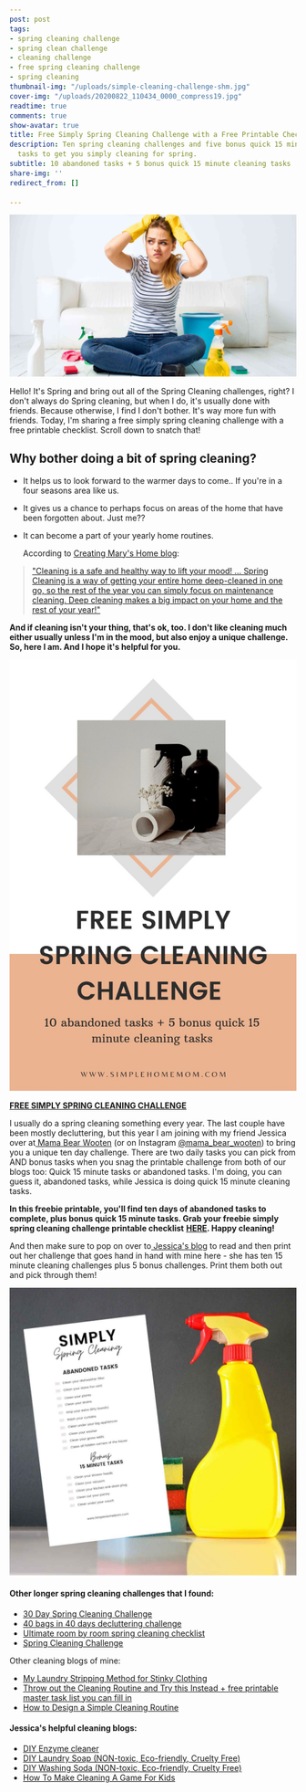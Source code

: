 ```yaml
---
post: post
tags:
- spring cleaning challenge
- spring clean challenge
- cleaning challenge
- free spring cleaning challenge
- spring cleaning
thumbnail-img: "/uploads/simple-cleaning-challenge-shm.jpg"
cover-img: "/uploads/20200822_110434_0000_compress19.jpg"
readtime: true
comments: true
show-avatar: true
title: Free Simply Spring Cleaning Challenge with a Free Printable Checklist
description: Ten spring cleaning challenges and five bonus quick 15 minute cleaning
  tasks to get you simply cleaning for spring.
subtitle: 10 abandoned tasks + 5 bonus quick 15 minute cleaning tasks
share-img: ''
redirect_from: []

---
```

![A lady sitting with her cleaning supplies.](/uploads/3_20210412_132342_0002_compress10.jpg "Free Simply Spring Cleaning Challenge with a Free Printable Checklist SHM")

Hello! It's Spring and bring out all of the Spring Cleaning challenges, right? I don't always do Spring cleaning, but when I do, it's usually done with friends. Because otherwise, I find I don't bother. It's way more fun with friends. Today, I'm sharing a free simply spring cleaning challenge with a free printable checklist. Scroll down to snatch that!

## Why bother doing a bit of spring cleaning?

* It helps us to look forward to the warmer days to come.. If you're in a four seasons area like us.
* It gives us a chance to perhaps focus on areas of the home that have been forgotten about. Just me??
* It can become a part of your yearly home routines.

  According to [Creating Mary's Home blog](https://creatingmaryshome.com/spring-cleaning-challenge/#:\~:text=Cleaning%20is%20a%20safe%20and,the%20rest%20of%20your%20year!):

> ["Cleaning is a safe and healthy way to lift your mood! ... Spring Cleaning is a way of getting your entire home deep-cleaned in one go, so the rest of the year you can simply focus on maintenance cleaning. Deep cleaning makes a big impact on your home and the rest of your year!" ](https://creatingmaryshome.com/spring-cleaning-challenge/#:\~:text=Cleaning%20is%20a%20safe%20and,the%20rest%20of%20your%20year!)

**And if cleaning isn't your thing, that's ok, too. I don't like cleaning much either usually unless I'm in the mood, but also enjoy a unique challenge. So, here I am. And I hope it's helpful for you.**

![Cleaning supplies on a table.](/uploads/free-simple-spring-cleaning-challenge-shm.jpg "Free Simple Spring Cleaning Challenge SHM")

[**FREE SIMPLY SPRING CLEANING CHALLENGE**](https://mailchi.mp/8ec31b16f849/simplyspringcleaningchallenge)

I usually do a spring cleaning something every year. The last couple have been mostly decluttering, but this year I am joining with my friend Jessica over at[ Mama Bear Wooten](https://mamabearwooten.com/) (or on Instagram [@mama_bear_wooten](https://www.instagram.com/mama_bear_wooten/)) to bring you a unique ten day challenge. There are two daily tasks you can pick from AND bonus tasks when you snag the printable challenge from both of our blogs too: Quick 15 minute tasks or abandoned tasks. I'm doing, you can guess it, abandoned tasks, while Jessica is doing quick 15 minute cleaning tasks.

**In this freebie printable, you'll find ten days of abandoned tasks to complete, plus  bonus quick 15 minute tasks. Grab your freebie simply spring cleaning challenge printable checklist** [**HERE**](https://mailchi.mp/8ec31b16f849/simplyspringcleaningchallenge)**. Happy cleaning!**

And then make sure to pop on over to[ Jessica's blog](https://mamabearwooten.com/simply-spring-cleaning-challenge-with-a-free-printable-checklist/) to read and then print out her challenge that goes hand in hand with mine here - she has ten 15 minute cleaning challenges plus 5 bonus challenges. Print them both out and pick through them!

![Cleaning supplies next to the printable challenge.](/uploads/simple-cleaning-challenge-shm.jpg "Simple Cleaning Challenge SHM")

#### Other longer spring cleaning challenges that I found:

* [30 Day Spring Cleaning Challenge](https://www.popsugar.com/smart-living/30-Day-Cleaning-Challenge-Printable-34444842)
* [40 bags in 40 days decluttering challenge](https://www.whitehouseblackshutters.com/40-bags-in-40-days/)
* [Ultimate room by room spring cleaning checklist](https://www.tasteofhome.com/article/spring-cleaning-checklist/ )
* [Spring Cleaning Challenge](https://creatingmaryshome.com/spring-cleaning-challenge/#:\~:text=Cleaning%20is%20a%20safe%20and,the%20rest%20of%20your%20year!)

Other cleaning blogs of mine:

* [My Laundry Stripping Method for Stinky Clothing](https://www.simplehomemom.com/my-laundry-stripping-method-for-stinky-clothing/)
* [Throw out the Cleaning Routine and Try this Instead + free printable master  task list you can fill in](https://www.simplehomemom.com/throw-out-the-cleaning-routine-and-try-this-instead/)
* [How to Design a Simple Cleaning Routine](https://www.simplehomemom.com/how-to-design-a-simple-cleaning-routine/)

#### Jessica's helpful cleaning blogs:

* [DIY Enzyme cleaner](https://mamabearwooten.com/diy-enzyme-cleaner-from-kitchen-scraps/)
* [DIY Laundry Soap (NON-toxic, Eco-friendly, Cruelty Free)​](https://mamabearwooten.com/diy-homemade-laundry-soap-thats-non-toxic-eco-friendly-and-cruelty-free/)
* [DIY Washing Soda (NON-toxic, Eco-friendly, Cruelty Free)](https://mamabearwooten.com/simple-diy-homemade-cruelty-free-washing-soda/)
* [How To Make Cleaning A Game For Kids](https://mamabearwooten.com/how-to-make-cleaning-a-playroom-feel-more-like-a-game-for-your-kids/)